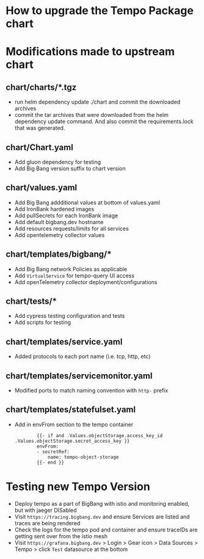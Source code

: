 # How to upgrade the Tempo Package chart

# Modifications made to upstream chart

## chart/charts/*.tgz

- run helm dependency update ./chart and commit the downloaded archives
- commit the tar archives that were downloaded from the helm dependency update command. And also commit the requirements.lock that was generated.

## chart/Chart.yaml

- Add gluon dependency for testing
- Add Big Bang version suffix to chart version

## chart/values.yaml

- Add Big Bang addditional values at bottom of values.yaml
- Add IronBank hardened images
- Add pullSecrets for each IronBank image
- Add default bigbang.dev hostname
- Add resources requests/limits for all services
- Add opentelemetry collector values

## chart/templates/bigbang/*

- Add Big Bang network Policies as applicable
- Add `VirtualService` for tempo-query UI access
- Add openTelemetry collector deployment/configurations

## chart/tests/*

- Add cypress testing configuration and tests
- Add scripts for testing

## chart/templates/service.yaml

- Added protocols to each port name (i.e. tcp, http, etc)

## chart/templates/servicemonitor.yaml

- Modified ports to match naming convention with `http-` prefix

## chart/templates/statefulset.yaml

- Add in envFrom section to the tempo container
    ```
            {{- if and .Values.objectStorage.access_key_id .Values.objectStorage.secret_access_key }}
            envFrom:
            - secretRef:
                name: tempo-object-storage
            {{- end }}
    ```

# Testing new Tempo Version

- Deploy tempo as a part of BigBang with istio and monitoring enabled, but with jaeger DISabled
- Visit `https://tracing.bigbang.dev` and ensure Services are listed and traces are being rendered
- Check the logs for the tempo pod and container and ensure traceIDs are getting sent over from the istio mesh
- Visit `https://grafana.bigbang.dev` > Login > Gear icon > Data Sources > Tempo > click `Test` datasource at the bottom
